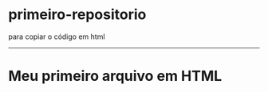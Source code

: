 # primeiro-repositorio

para copiar o código em html

---
<html>
  <h1>Meu primeiro arquivo em HTML</h1>
</html>
